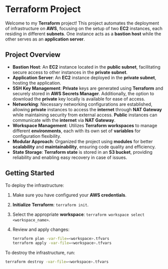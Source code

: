 # Terraform Project

Welcome to my **Terraform** project! This project automates the deployment of infrastructure on **AWS**, focusing on the setup of two **EC2** instances, each residing in different **subnets**. One instance acts as a **bastion host** while the other serves as an **application server**.

## Project Overview

- **Bastion Host**: An **EC2** instance located in the **public subnet**, facilitating secure access to other instances in the **private subnet**.
- **Application Server**: An **EC2** instance deployed in the **private subnet**, hosting the application.
- **SSH Key Management**: **Private** keys are generated using **Terraform** and securely stored in **AWS Secrets Manager**. Additionally, the option to download the **private** key locally is available for ease of access.
- **Networking**: Necessary networking configurations are established, allowing **private** instances to access the **internet** through **NAT Gateway** while maintaining security from external access. **Public** instances can communicate with the **internet** via **NAT Gateway**.
- **Workspace Management**: Utilizes **Terraform workspaces** to manage different **environments**, each with its own set of **variables** for configuration flexibility.
- **Modular Approach**: Organized the project using **modules** for better **scalability** and **maintainability**, ensuring code quality and efficiency.
- **State Storage**: **Terraform state** is stored in an **S3 bucket**, providing reliability and enabling easy recovery in case of issues.

## Getting Started

To deploy the infrastructure:

1. Make sure you have configured your **AWS credentials**.
2. **Initialize** **Terraform**: `terraform init`.
3. Select the appropriate **workspace**: `terraform workspace select <workspace_name>`.
4. Review and apply changes:

   ```bash
   terraform plan -var-file=<workspace>.tfvars
   terraform apply -var-file=<workspace>.tfvars

To destroy the infrastructure, run:

   ```bash
   terraform destroy -var-file=<workspace>.tfvars
